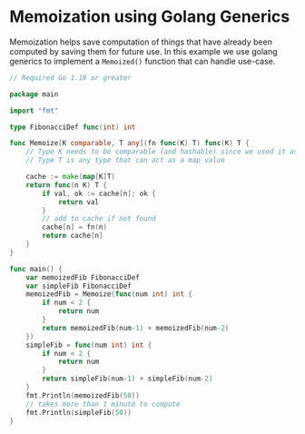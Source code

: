 # Memoization using Golang Generics


Memoization helps save computation of things that have already been computed by saving them for future use. In this example we use golang generics to implement a `Memoized()` function that can handle use-case.

```go
// Required Go 1.18 or greater

package main

import "fmt"

type FibonacciDef func(int) int

func Memoize[K comparable, T any](fn func(K) T) func(K) T {
	// Type K needs to be comparable (and hashable) since we used it as a map Key
	// Type T is any type that can act as a map value

	cache := make(map[K]T)
	return func(n K) T {
		if val, ok := cache[n]; ok {
			return val
		}
		// add to cache if not found
		cache[n] = fn(n)
		return cache[n]
	}
}

func main() {
	var memoizedFib FibonacciDef
	var simpleFib FibonacciDef
	memoizedFib = Memoize(func(num int) int {
		if num < 2 {
			return num
		}
		return memoizedFib(num-1) + memoizedFib(num-2)
	})
	simpleFib = func(num int) int {
		if num < 2 {
			return num
		}
		return simpleFib(num-1) + simpleFib(num-2)
	}
	fmt.Println(memoizedFib(50))
	// takes more than 1 minute to compute
	fmt.Println(simpleFib(50))
}
```

